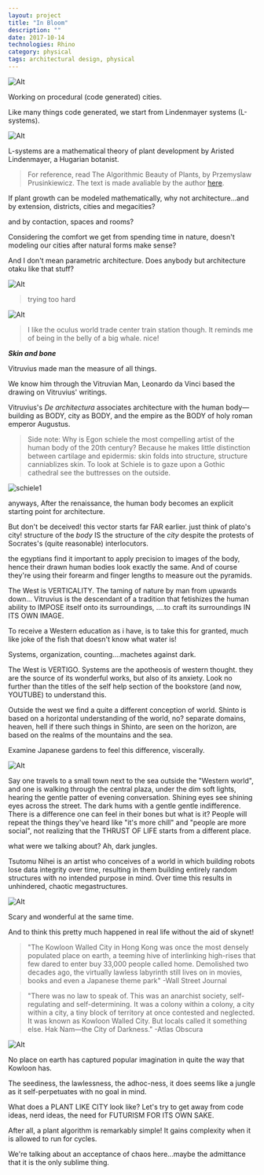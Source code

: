 ```yaml
---
layout: project
title: "In Bloom"
description: ""
date: 2017-10-14
technologies: Rhino
category: physical
tags: architectural design, physical
---
```


![Alt]({{site.baseurl}}/img/inbloom/city.jpg)

Working on procedural (code generated) cities.

Like many things code generated, we start from Lindenmayer systems (L-systems). 

![Alt]({{site.baseurl}}/img/inbloom/lsystem.png)

L-systems are a mathematical theory of plant development by Aristed Lindenmayer, a Hugarian botanist.

> For reference, read The Algorithmic Beauty of Plants, by Przemyslaw Prusinkiewicz. The text is made avaliable by the author [here](http://algorithmicbotany.org/papers/abop/abop.pdf).

If plant growth can be modeled mathematically, why not architecture...and by extension, districts, cities and megacities?

and by contaction, spaces and rooms?

Considering the comfort we get from spending time in nature, doesn't modeling our cities after natural forms make sense?

And I don't mean parametric architecture. Does anybody but architecture otaku like that stuff?

![Alt]({{site.baseurl}}/img/inbloom/parametric.jpeg)

> trying too hard

![Alt]({{site.baseurl}}/img/inbloom/oculus.jpeg)

> I like the oculus world trade center train station though. It reminds me of being in the belly of a big whale. nice!

***Skin and bone***

Vitruvius made man the measure of all things. 

We know him through the Vitruvian Man, Leonardo da Vinci based the drawing on Vitruvius' writings.

Vitruvius's *De architectura* associates architecture with the human body— building as BODY, city as BODY, and the empire as the BODY of holy roman emperor Augustus.

> Side note: Why is Egon schiele the most compelling artist of the human body of the 20th century? Because he makes little distinction between cartilage and epidermis: skin folds into structure, structure canniablizes skin. To look at Schiele is to gaze upon a Gothic cathedral see the buttresses on the outside.

![schiele1]({{site.baseurl}}/img/inbloom/schiele1.png)

anyways, After the renaissance, the human body becomes an explicit starting point for architecture.

But don't be deceived! this vector starts far FAR earlier. just think of plato's city! structure of the *body* IS the structure of the *city* despite the protests of Socrates's (quite reasonable) interlocutors. 

the egyptians find it important to apply precision to images of the body, hence their drawn human bodies look exactly the same. And of course they're using their forearm and finger lengths to measure out the pyramids.

The West is VERTICALITY. The taming of nature by man from upwards down... Vitruvius is the descendant of a tradition that fetishizes the human ability to IMPOSE itself onto its surroundings, ....to craft its surroundings IN ITS OWN IMAGE.

To receive a Western education as i have, is to take this for granted, much like joke of the fish that doesn't know what water is! 

Systems, organization, counting....machetes against dark.

The West is VERTIGO. Systems are the apotheosis of western thought.  they are the source of its wonderful works, but also of its anxiety. Look no further than the titles of the self help section of the bookstore (and now, YOUTUBE) to understand this.

Outside the west we find a quite a different conception of world. Shinto is based on a horizontal understanding of the world, no? separate domains, heaven, hell if there such things in Shinto, are seen on the horizon, are based on the realms of the mountains and the sea.

Examine Japanese gardens to feel this difference, viscerally. 

![Alt]({{site.baseurl}}/img/inbloom/garden.jpeg)

Say one travels to a small town next to the sea outside the "Western world", and one is walking through the central plaza, under the dim soft lights, hearing the gentle patter of evening conversation. Shining eyes see shining eyes across the street. The dark hums with a gentle gentle indifference. There is a difference one can feel in their bones but what is it? People will repeat the things they've heard like "it's more chill" and "people are more social", not realizing that the THRUST OF LIFE starts from a different place.

what were we talking about? Ah, dark jungles.

Tsutomu Nihei is an artist who conceives of a world in which building robots lose data integrity over time, resulting in them building entirely random structures with no intended purpose in mind. Over time this results in unhindered, chaotic megastructures.

![Alt]({{site.baseurl}}/img/inbloom/blame.jpeg)

Scary and wonderful at the same time.

And to think this pretty much happened in real life without the aid of skynet!

> "The Kowloon Walled City in Hong Kong was once the most densely populated place on earth, a teeming hive of interlinking high-rises that few dared to enter buy 33,000 people called home. Demolished two decades ago, the virtually lawless labyrinth still lives on in movies, books and even a Japanese theme park" -Wall Street Journal

> "There was no law to speak of. This was an anarchist society, self-regulating and self-determining. It was a colony within a colony, a city within a city, a tiny block of territory at once contested and neglected. It was known as Kowloon Walled City. But locals called it something else. Hak Nam—the City of Darkness." -Atlas Obscura

![Alt]({{site.baseurl}}/img/inbloom/kowloon.jpeg)


No place on earth has captured popular imagination in quite the way that Kowloon has. 

The seediness, the lawlessness, the adhoc-ness, it does seems like a jungle as it self-perpetuates with no goal in mind.

What does a PLANT LIKE CITY look like? Let's try to get away from code ideas, nerd ideas, the need for FUTURISM FOR ITS OWN SAKE. 

After all, a plant algorithm is remarkably simple! It gains complexity when it is allowed to run for cycles.

We're talking about an acceptance of chaos here...maybe the admittance that it is the only sublime thing.




